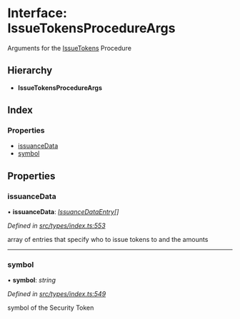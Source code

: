 # Interface: IssueTokensProcedureArgs

Arguments for the [IssueTokens](../enums/_types_index_.proceduretype.md#issuetokens) Procedure

## Hierarchy

- **IssueTokensProcedureArgs**

## Index

### Properties

- [issuanceData](_types_index_.issuetokensprocedureargs.md#issuancedata)
- [symbol](_types_index_.issuetokensprocedureargs.md#symbol)

## Properties

### issuanceData

• **issuanceData**: _[IssuanceDataEntry](_types_index_.issuancedataentry.md)[]_

_Defined in [src/types/index.ts:553](https://github.com/PolymathNetwork/polymath-sdk/blob/d80c6e9/src/types/index.ts#L553)_

array of entries that specify who to issue tokens to and the amounts

---

### symbol

• **symbol**: _string_

_Defined in [src/types/index.ts:549](https://github.com/PolymathNetwork/polymath-sdk/blob/d80c6e9/src/types/index.ts#L549)_

symbol of the Security Token

